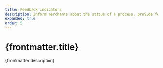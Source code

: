 ```yaml
---
title: Feedback indicators
description: Inform merchants about the status of a process, provide feedback on actions and tasks, or indicate progress.
expanded: true
order: 5
---
```


# {frontmatter.title}

<Lede>{frontmatter.description}</Lede>

<Examples />

<Props componentName={frontmatter.title} />
